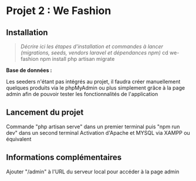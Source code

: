 # Projet 2 : We Fashion

## Installation

> _Décrire ici les étapes d'installation et commandes à lancer (migrations, seeds, vendors laravel et dépendances npm)_
cd we-fashion
npm install
php artisan migrate

**Base de données :**

Les seeders n'étant pas intégrés au projet, il faudra créer manuellement quelques produits via le phpMyAdmin ou plus simplement grâce à la page admin afin de pouvoir tester les fonctionnalités de l'application

## Lancement du projet

Commande "php artisan serve" dans un premier terminal puis "npm run dev" dans un second terminal
Activation d'Apache et MYSQL via XAMPP ou équivalent

## Informations complémentaires

Ajouter "/admin" à l'URL du serveur local pour accéder à la page admin